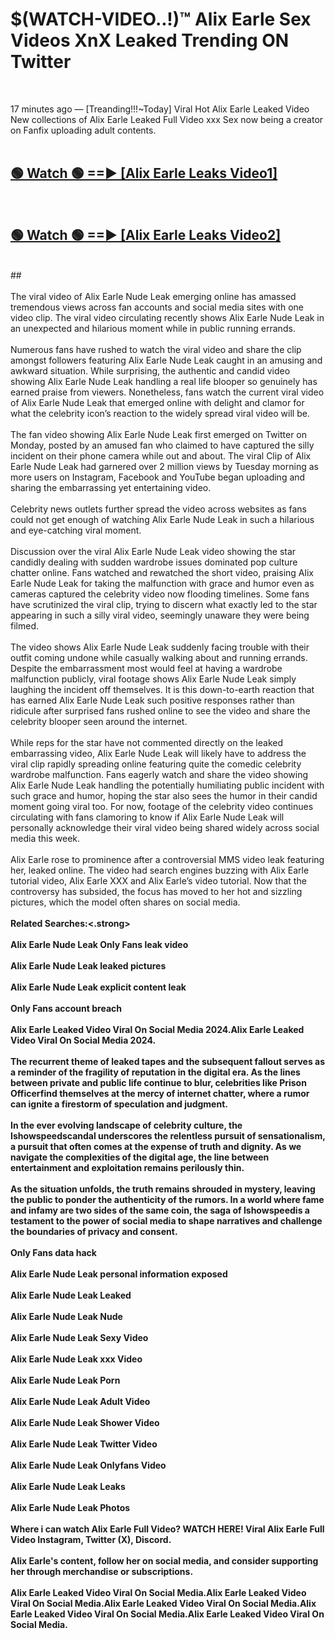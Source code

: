 # $(WATCH-VIDEO..!)™ Alix Earle Sex Videos XnX Leaked Trending ON Twitter<br>
<br>

17 minutes ago — [Treanding!!!~Today] Viral Hot Alix Earle Leaked Video New collections of Alix Earle Leaked Full Video xxx Sex now being a creator on Fanfix uploading adult contents.
<br>
 <br>

##  <a href="https://best2vid.blogspot.com?title=Alix_Earle">🟢 Watch 🟢 ==► [Alix Earle Leaks Video1]</a><br>
  <br>

##  <a href="https://best2vid.blogspot.com?title=Alix_Earle">🟢 Watch 🟢 ==► [Alix Earle Leaks Video2]</a><br>
  <br>
  ##
  <br>
  <br>
The viral video of Alix Earle Nude Leak emerging online has amassed tremendous views across fan accounts and social media sites with one video clip. The viral video circulating recently shows Alix Earle Nude Leak in an unexpected and hilarious moment while in public running errands.
<br><br>
Numerous fans have rushed to watch the viral video and share the clip amongst followers featuring Alix Earle Nude Leak caught in an amusing and awkward situation. While surprising, the authentic and candid video showing Alix Earle Nude Leak handling a real life blooper so genuinely has earned praise from viewers. Nonetheless, fans watch the current viral video of Alix Earle Nude Leak that emerged online with delight and clamor for what the celebrity icon’s reaction to the widely spread viral video will be.
<br><br>
The fan video showing Alix Earle Nude Leak first emerged on Twitter on Monday, posted by an amused fan who claimed to have captured the silly incident on their phone camera while out and about. The viral Clip of Alix Earle Nude Leak had garnered over 2 million views by Tuesday morning as more users on Instagram, Facebook and YouTube began uploading and sharing the embarrassing yet entertaining video.
<br><br>
Celebrity news outlets further spread the video across websites as fans could not get enough of watching Alix Earle Nude Leak in such a hilarious and eye-catching viral moment.
<br><br>
Discussion over the viral Alix Earle Nude Leak video showing the star candidly dealing with sudden wardrobe issues dominated pop culture chatter online. Fans watched and rewatched the short video, praising Alix Earle Nude Leak for taking the malfunction with grace and humor even as cameras captured the celebrity video now flooding timelines. Some fans have scrutinized the viral clip, trying to discern what exactly led to the star appearing in such a silly viral video, seemingly unaware they were being filmed.
<br><br>
The video shows Alix Earle Nude Leak suddenly facing trouble with their outfit coming undone while casually walking about and running errands. Despite the embarrassment most would feel at having a wardrobe malfunction publicly, viral footage shows Alix Earle Nude Leak simply laughing the incident off themselves. It is this down-to-earth reaction that has earned Alix Earle Nude Leak such positive responses rather than ridicule after surprised fans rushed online to see the video and share the celebrity blooper seen around the internet.
<br><br>
While reps for the star have not commented directly on the leaked embarrassing video, Alix Earle Nude Leak will likely have to address the viral clip rapidly spreading online featuring quite the comedic celebrity wardrobe malfunction. Fans eagerly watch and share the video showing Alix Earle Nude Leak handling the potentially humiliating public incident with such grace and humor, hoping the star also sees the humor in their candid moment going viral too. For now, footage of the celebrity video continues circulating with fans clamoring to know if Alix Earle Nude Leak will personally acknowledge their viral video being shared widely across social media this week.
<br><br>
Alix Earle rose to prominence after a controversial MMS video leak featuring her, leaked online. The video had search engines buzzing with Alix Earle tutorial video, Alix Earle XXX and Alix Earle’s video tutorial. Now that the controversy has subsided, the focus has moved to her hot and sizzling pictures, which the model often shares on social media.
<br><br>
<strong>Related Searches:<.strong>
<br><br>
Alix Earle Nude Leak Only Fans leak video
<br><br>
Alix Earle Nude Leak leaked pictures
<br><br>
Alix Earle Nude Leak explicit content leak
<br><br>
Only Fans account breach
<br><br>
Alix Earle Leaked Video Viral On Social Media 2024.Alix Earle Leaked Video Viral On Social Media 2024.
<br><br>
The recurrent theme of leaked tapes and the subsequent fallout serves as a reminder of the fragility of reputation in the digital era. As the lines between private and public life continue to blur, celebrities like Prison Officerfind themselves at the mercy of internet chatter, where a rumor can ignite a firestorm of speculation and judgment.
<br><br>
In the ever evolving landscape of celebrity culture, the Ishowspeedscandal underscores the relentless pursuit of sensationalism, a pursuit that often comes at the expense of truth and dignity. As we navigate the complexities of the digital age, the line between entertainment and exploitation remains perilously thin.
<br><br>
As the situation unfolds, the truth remains shrouded in mystery, leaving the public to ponder the authenticity of the rumors. In a world where fame and infamy are two sides of the same coin, the saga of Ishowspeedis a testament to the power of social media to shape narratives and challenge the boundaries of privacy and consent.
<br><br>
Only Fans data hack
<br><br>
Alix Earle Nude Leak personal information exposed
<br><br>
Alix Earle Nude Leak Leaked
<br><br>
Alix Earle Nude Leak Nude
<br><br>
Alix Earle Nude Leak Sexy Video
<br><br>
Alix Earle Nude Leak xxx Video
<br><br>
Alix Earle Nude Leak Porn
<br><br>
Alix Earle Nude Leak Adult Video
<br><br>
Alix Earle Nude Leak Shower Video
<br><br>
Alix Earle Nude Leak Twitter Video
<br><br>
Alix Earle Nude Leak Onlyfans Video
<br><br>
Alix Earle Nude Leak Leaks
<br><br>
Alix Earle Nude Leak Photos
<br><br>
Where i can watch Alix Earle Full Video? WATCH HERE! Viral Alix Earle Full Video Instagram, Twitter (X), Discord.
<br><br>
Alix Earle's content, follow her on social media, and consider supporting her through merchandise or subscriptions.
<br><br>
Alix Earle Leaked Video Viral On Social Media.Alix Earle Leaked Video Viral On Social Media.Alix Earle Leaked Video Viral On Social Media.Alix Earle Leaked Video Viral On Social Media.Alix Earle Leaked Video Viral On Social Media.